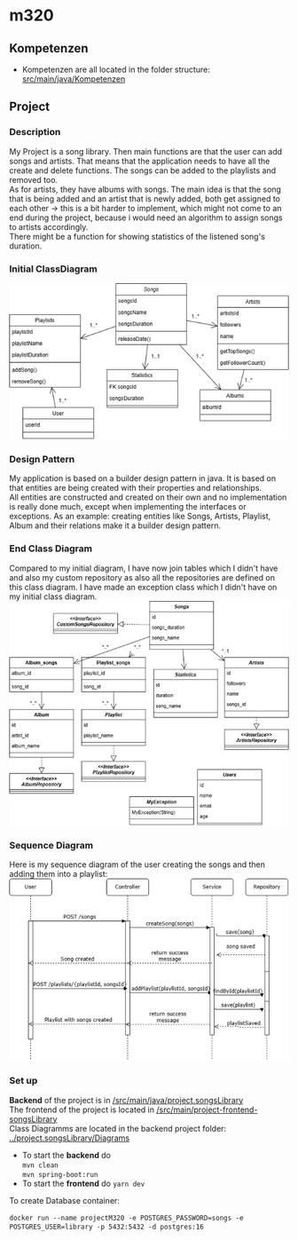 # m320

## Kompetenzen

- Kompetenzen are all located in the folder structure: <u>src/main/java/Kompetenzen</u>  

  
## Project

### Description
My Project is a song library. Then main functions are that the user can add songs and artists. That means that the application needs to have
all the create and delete functions.
The songs can be added to the playlists and removed too.  
As for artists, they have albums with songs.
The main idea is that the song that is being added and an artist that is newly added, both get assigned to each other &rarr; this is a bit harder to implement, which might not come to an end
during the project, because i would need an algorithm to assign songs to artists accordingly.  
There might be a function for showing statistics of the listened song's duration.

### Initial ClassDiagram
![M320-Project-ClassDiagramm-initial.drawio.png](src/main/java/project/songsLibrary/Diagramms/M320-Project-ClassDiagramm-initial.drawio.png)

### Design Pattern
My application is based on a builder design pattern in java. It is based on that entities are being created with their properties and relationships.  
All entities are constructed and created on their own and no implementation is really done much, except when implementing the interfaces or exceptions.
As an example: creating entities like Songs, Artists, Playlist, Album and their relations make it a builder design pattern.

### End Class Diagram
Compared to my initial diagram, I have now join tables which I didn't have and also my custom repository as also all the 
repositories are defined on this class diagram. I have made an exception class which I didn't have on my initial class diagram.
![m320-project-endClassDiagramOfResult.jpg](src/main/java/project/songsLibrary/Diagramms/m320-project-endClassDiagramOfResult.jpg)

### Sequence Diagram
Here is my sequence diagram of the user creating the songs and then adding them into a playlist:
![m320-sequenceDiagram-project.jpg](src/main/java/project/songsLibrary/Diagramms/m320-sequenceDiagram-project.jpg)

### Set up
**Backend** of the project is in <u>/src/main/java/project.songsLibrary</u>  
The frontend of the project is located in <u>/src/main/project-frontend-songsLibrary</u>  
Class Diagramms are located in the backend project folder: <u>../project.songsLibrary/Diagrams</u>

- To start the **backend** do  
`mvn clean`  
`mvn spring-boot:run`
- To start the **frontend** do `yarn dev`

To create Database container:  
```shell
docker run --name projectM320 -e POSTGRES_PASSWORD=songs -e POSTGRES_USER=library -p 5432:5432 -d postgres:16
```
